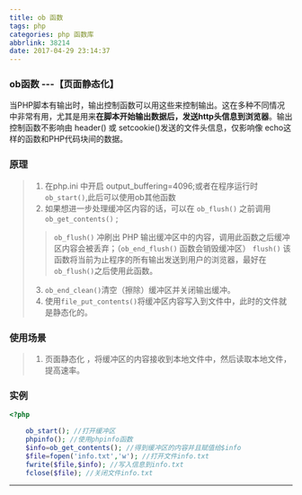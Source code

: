 ```yaml
---
title: ob 函数
tags: php
categories: php 函数库
abbrlink: 38214
date: 2017-04-29 23:14:37
---
```


### ob函数 ---【页面静态化】

当PHP脚本有输出时，输出控制函数可以用这些来控制输出。这在多种不同情况中非常有用，尤其是用来**在脚本开始输出数据后，发送http头信息到浏览器**。输出控制函数不影响由 header() 或 setcookie()发送的文件头信息，仅影响像 echo这样的函数和PHP代码块间的数据。

### 原理

> 1. 在php.ini 中开启 output_buffering=4096;或者在程序运行时 `ob_start()`,此后可以使用ob其他函数
> 2. 如果想进一步处理缓冲区内容的话，可以在 `ob_flush()` 之前调用 `ob_get_contents()` ;
 >>`ob_flush()` 冲刷出 PHP 输出缓冲区中的内容，调用此函数之后缓冲区内容会被丢弃；（`ob_end_flush()` 函数会销毁缓冲区）
 >>`flush()` 该函数将当前为止程序的所有输出发送到用户的浏览器，最好在`ob_flush()`之后使用此函数。
> 3. `ob_end_clean()`清空（擦除）缓冲区并关闭输出缓冲。
> 4. 使用` file_put_contents() `将缓冲区内容写入到文件中，此时的文件就是静态化的。

### 使用场景

> 1. 页面静态化 ，将缓冲区的内容接收到本地文件中，然后读取本地文件，提高速率。

### 实例

```php
<?php

    ob_start(); //打开缓冲区
    phpinfo(); //使用phpinfo函数
    $info=ob_get_contents(); //得到缓冲区的内容并且赋值给$info
    $file=fopen('info.txt','w'); //打开文件info.txt
    fwrite($file,$info); //写入信息到info.txt
    fclose($file); //关闭文件info.txt

```

---
